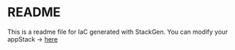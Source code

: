 # README
This is a readme file for IaC generated with StackGen.
You can modify your appStack -> [here](http://main.dev.stackgen.com/appstacks/4d27eead-786d-435f-9c3b-0cfde813aa6b)
